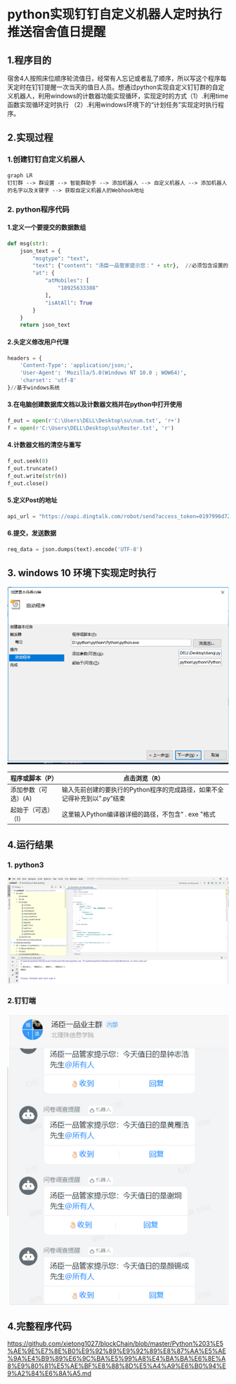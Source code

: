 # python实现钉钉自定义机器人定时执行推送宿舍值日提醒

## 1.程序目的

​		宿舍4人按照床位顺序轮流值日，经常有人忘记或者乱了顺序，所以写这个程序每天定时在钉钉提醒一次当天的值日人员。想通过python实现自定义钉钉群的自定义机器人，利用windows的计数器功能实现循环，实现定时的方式（1）.利用time函数实现循环定时执行 （2）.利用windows环境下的“计划任务”实现定时执行程序。

## 2.实现过程

### 1.创建钉钉自定义机器人

```mermaid
graph LR
钉钉群 --> 群设置 --> 智能群助手 --> 添加机器人 --> 自定义机器人 --> 添加机器人的名字以及关键字 --> 获取自定义机器人的Webhook地址
```

### 2. python程序代码

#### 1.定义一个要提交的数据数组

```python
def msg(str):
    json_text = {
        "msgtype": "text",
        "text": {"content": "汤臣一品管家提示您：" + str},  //必须包含设置的关键字
        "at": {
            "atMobiles": [
                "18925633388"
            ],
            "isAtAll": True  
        }
    }
    return json_text
```

#### 2.头定义修改用户代理

```python 
headers = {
    'Content-Type': 'application/json;',
    'User-Agent': 'Mozilla/5.0(Windows NT 10.0 ; WOW64)',
    'charset': 'utf-8'
}//基于windows系统
```

#### 3.在电脑创建数据库文档以及计数器文档并在python中打开使用

```python 
f_out = open(r'C:\Users\DELL\Desktop\su\num.txt', 'r+')
f = open(r'C:\Users\DELL\Desktop\su\Roster.txt', 'r')
```

#### 4.计数器文档的清空与重写

```python 
f_out.seek(0)
f_out.truncate()
f_out.write(str(n))
f_out.close()
```

####  5.定义Post的地址

```python
api_url = "https://oapi.dingtalk.com/robot/send?access_token=0197996d724f4e6324a016eefd91d29a20125baea97d5f479cc6feb4750f8ba9"//自定义机器人的Webhook地址
```

#### 6.提交，发送数据

```python
req_data = json.dumps(text).encode('UTF-8')
```

## 3. windows 10 环境下实现定时执行

![image](https://github.com/xietong1027/text/blob/master/windows%E5%AE%9A%E6%97%B6%E6%89%A7%E8%A1%8C.png)

| 程序或脚本（P）     | 点击<kbd>浏览（R）</kbd>                                     |
| ------------------- | ------------------------------------------------------------ |
| 添加参数（可选）(A) | 输入先前创建的要执行的Python程序的完成路径，如果不全记得补充到以”.py”结束 |
| 起始于（可选）（I） | 这里输入Python编译器详细的路径，不包含“ . exe "格式          |

## 4.运行结果

### 1. python3

![image](https://github.com/xietong1027/text/blob/master/2.png)

### 2.钉钉端

![image](https://github.com/xietong1027/text/blob/master/1.png)

## 4.完整程序代码

<https://github.com/xietong1027/blockChain/blob/master/Python%203%E5%AE%9E%E7%8E%B0%E9%92%89%E9%92%89%E8%87%AA%E5%AE%9A%E4%B9%89%E6%9C%BA%E5%99%A8%E4%BA%BA%E6%8E%A8%E9%80%81%E5%AE%BF%E8%88%8D%E5%A4%A9%E6%B0%94%E9%A2%84%E6%8A%A5.md>
